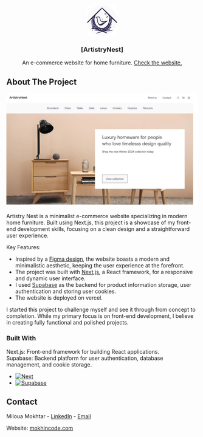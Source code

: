 <!-- PROJECT LOGO -->
<br />
<div align="center">
  <a href="https://artistrynest.vercel.app/">
    <img src="pandorascart/public/icon.png" alt="Logo" width="80" height="80">
  </a>

  <h3 align="center">[ArtistryNest]</h3>

  <p align="center">
    An e-commerce website for home furniture.
    <a href="https://artistrynest.vercel.app">Check the website.</a>
  </p>
</div>

## About The Project

[![Product Name Screen Shot][product-screenshot]](https://artistrynest.vercel.app//)

Artistry Nest is a minimalist e-commerce website specializing in modern home furniture. Built using Next.js, this project is a showcase of my front-end development skills, focusing on a clean design and a straightforward user experience.

Key Features:
* Inspired by a [Figma design](https://www.figma.com/community/file/1113372221049615805/e-commerce-website-interface-kit-design-system-completely-free), the website boasts a modern and minimalistic aesthetic, keeping the user experience at the forefront.
* The project was built with [Next.js](https://nextjs.org), a React framework, for a responsive and dynamic user interface.
* I used [Supabase](https://supabase.com/) as the backend for product information storage, user authentication and storing user cookies.
* The website is deployed on vercel.

I started this project to challenge myself and see it through from concept to completion. While my primary focus is on front-end development, I believe in creating fully functional and polished projects.

### Built With

Next.js: Front-end framework for building React applications.<br/>
Supabase: Backend platform for user authentication, database management, and cookie storage.

* [![Next][Next.js]][Next-url]
* [![Supabase][Supabase]][Supabase-url]


## Contact

Miloua Mokhtar - [LinkedIn](https://www.linkedin.com/in/mokhtar-miloua-5a5791230/) - <a href = "mailto: miloua23@gmail.com">Email</a>

Website: [mokhincode.com](https://mokhincode.com)


<!-- MARKDOWN LINKS & IMAGES -->
<!-- https://www.markdownguide.org/basic-syntax/#reference-style-links -->
[Next.js]: https://img.shields.io/badge/next.js-000000?style=for-the-badge&logo=nextdotjs&logoColor=white
[Next-url]: https://nextjs.org/
[Supabase]: https://shields.io/badge/supabase-black?logo=supabase&style=for-the-badge
[Supabase-url]: https://supabase.com/
[product-screenshot]: ./pandorascart/public/artnest.jpg
